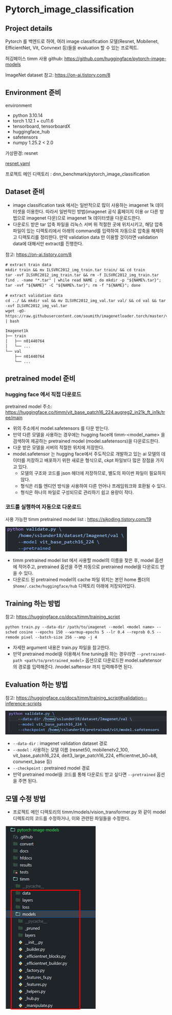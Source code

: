 # Pytorch_image_classification

## Project details

Pytorch 를 백엔드로 하여, 여러 image classification 모델(Resnet, Mobilenet, EfficientNet, Vit, Convnext 등)들을 evaluation 할 수 있는 프로젝트.


허깅페이스 timm 사용 github: https://github.com/huggingface/pytorch-image-models

ImageNet dataset 참고:  https://on-ai.tistory.com/8

## Environment 준비

environment

- python 3.10.14
- torch 1.12.1 + cu11.6
- tensorboard, tensorboardX
- huggingface_hub
- safetensors
- numpy 1.25.2 < 2.0

가상환경: resnet

[resnet.yaml](../env/resnet.yaml)

프로젝트 메인 디렉토리 : dnn_benchmark/pytorch_image_classification

## Dataset 준비

- image classification task 에서는 일반적으로 많이 사용하는 imagenet 1k 데이터셋을 이용한다. 따라서 일반적인 방법(imagenet 공식 홈페이지 이용 or 다른 방법으로 imagenet 다운)으로 imagenet 1k 데이터셋을 다운로드한다.
- 다운로드 받은 tar 압축 파일을 리눅스 서버 위 적절한 곳에 위치시키고, 해당 압축 파일이 있는 디렉토리에서 아래의 command를 입력하여 자동으로 압축을 해제하고 디렉토리를 정리한다. 만약 validation data 만 이용할 것이라면 validation data에 대해서만 extract를 진행한다.

참고: https://on-ai.tistory.com/8

```
# extract train data
mkdir train && mv ILSVRC2012_img_train.tar train/ && cd train
tar -xvf ILSVRC2012_img_train.tar && rm -f ILSVRC2012_img_train.tar
find . -name "*.tar" | while read NAME ; do mkdir -p "${NAME%.tar}"; tar -xvf "${NAME}" -C "${NAME%.tar}"; rm -f "${NAME}"; done

# extract validation data
cd ../ && mkdir val && mv ILSVRC2012_img_val.tar val/ && cd val && tar -xvf ILSVRC2012_img_val.tar
wget -qO- https://raw.githubusercontent.com/soumith/imagenetloader.torch/master/valprep.sh | bash
```

```
Imagenet1k
├── train
│   ├── n01440764
│   └── ...
└── val
    ├── n01440764
    └── ...
```

## pretrained model 준비

### hugging face 에서 직접 다운로드

pretrained model 주소: https://huggingface.co/timm/vit_base_patch16_224.augreg2_in21k_ft_in1k/tree/main

- 위의 주소에서 model.safetensors 를 다운 받는다.
- 만약 다른 모델을 사용하는 경우에는 hugging face에 timm-<model_name> 을 검색하여 제공하는 pretrained model (model.safetensors)을 다운로드한다.
- 다운 받은 모델을 서버의 적절한 위치에 저장한다.
- model.safetensor 는 hugging face에서 주도적으로 개발하고 있는 ai 모델의 데이터를 저장하고 배포하기 위한 새로운 형식으로, ckpt 파일보다 많은 장점을 가지고 있다.
    - 모델의 구조와 코드를 json 헤더에 저장하므로, 별도의 파이썬 파일이 필요하지 않다.
    - 형식은 리틀 엔디언 방식을 사용하여 다른 언어나 프레임워크와 호환될 수 있다.
    - 형식은 하나의 파일로 구성되므로 관리하기 쉽고 용량이 작다.

### 코드를 실행하여 자동으로 다운로드

사용 가능한 timm pretrained model list : https://sjkoding.tistory.com/19

![Untitled](docs/imgs/1.png)

- timm pretrained model list 에서 사용할 model의 이름을 찾은 후, model 옵션에 적어주고, pretrained 옵션을 주면 자동으로 pretrained model을 다운로드 받을 수 있다.
- 다운로드 된 pretrained model의 cache 파일 위치는 본인 home 폴더의 `$home/.cache/huggingface/hub`  디렉토리 아래에 저장되어있다.

## Training 하는 방법

참고: https://huggingface.co/docs/timm/training_script

```
python train.py --data-dir /path/to/imagenet --model <model name> --sched cosine --epochs 150 --warmup-epochs 5 --lr 0.4 --reprob 0.5 --remode pixel --batch-size 256 --amp -j 4
```

- 자세한 argument 내용은 train.py 파일을 참고한다.
- 만약 pretrained model을 이용해서 fine tuning을 하는 경우라면 `--pretrained-path <path/to/pretrained_model>`  옵션으로 다운로드한 model.safetensor 의 경로를 입력해준다. /model.saftensor 까지 입력해주면 된다.

## Evaluation 하는 방법

참고: https://huggingface.co/docs/timm/training_script#validation--inference-scripts

![Untitled](docs/imgs/2.png)

- `--data-dir`  : imagenet validation dataset 경로
- `--model` : 사용하는 모델 이름 (resnet50, mobilenetv2_100, vit_base_patch16_224, deit3_large_patch16_224, efficientnet_b0~b8, convnext_base 등)
- `--checkpoint` : pretrained model 경로
- 만약 pretrained model을 코드를 통해 다운로드 받고 싶다면 `--pretrained`  옵션을 주면 된다.

## 모델 수정 방법

- 프로젝트 메인 디렉토리의 timm/models/vision_transformer.py 와 같이 model 디렉토리의 코드를 수정하거나, 이와 관련된 파일들을 수정한다.

![Untitled](docs/imgs/3.png)
